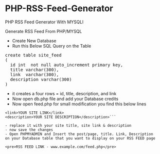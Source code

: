 # PHP-RSS-Feed-Generator
PHP RSS Feed Generator With MYSQLI

Generate RSS Feed From PHP/MYSQL

- Create New Database
- Run this Below SQL Query on the Table

<pre>create table site_feed
(
  id int  not null auto_increment primary key,
  title varchar(300),
  link  varchar(300),
  description varchar(300)
)</pre>

- it creates a four rows = id, title, description, and link
- Now open db.php file and add your Database credits
- Now open feed.php  for small modification you find this below lines

```<title>YOUR SITE TITLE</title>
<link>YOUR SITE LINK</link>
<description>YOUR SITE DESCRIPTION</description>```

- replace it with your site title, site link & description
- now save the changes
- Open PHPMYADMIN and Insert the post/page, title. Link, Description on your Database table that you want to display on your RSS FEED page

<pre>RSS FEED LINK - www.example.com/feed.php</pre>


